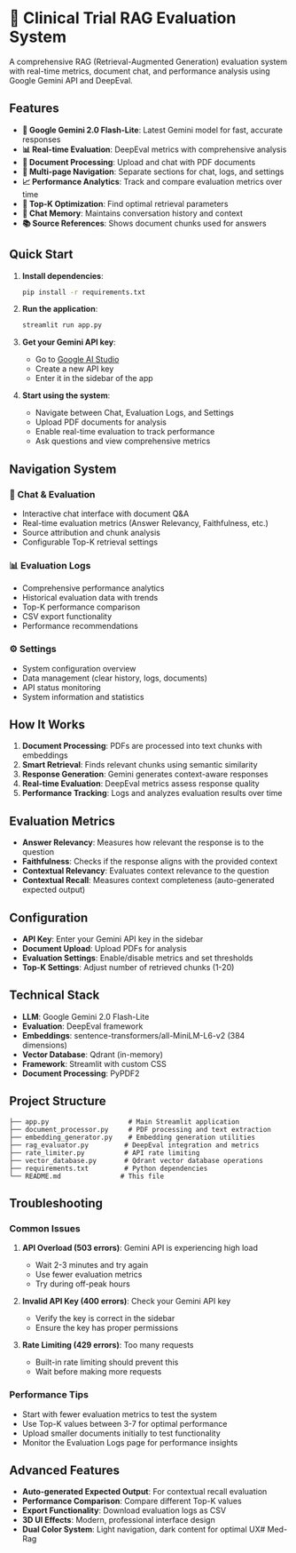 # 🏥 Clinical Trial RAG Evaluation System

A comprehensive RAG (Retrieval-Augmented Generation) evaluation system with real-time metrics, document chat, and performance analysis using Google Gemini API and DeepEval.

## Features

- **🤖 Google Gemini 2.0 Flash-Lite**: Latest Gemini model for fast, accurate responses
- **📊 Real-time Evaluation**: DeepEval metrics with comprehensive analysis
- **📄 Document Processing**: Upload and chat with PDF documents
- **🧭 Multi-page Navigation**: Separate sections for chat, logs, and settings
- **📈 Performance Analytics**: Track and compare evaluation metrics over time
- **🎯 Top-K Optimization**: Find optimal retrieval parameters
- **💬 Chat Memory**: Maintains conversation history and context
- **📚 Source References**: Shows document chunks used for answers

## Quick Start

1. **Install dependencies**:
   ```bash
   pip install -r requirements.txt
   ```

2. **Run the application**:
   ```bash
   streamlit run app.py
   ```

3. **Get your Gemini API key**:
   - Go to [Google AI Studio](https://makersuite.google.com/app/apikey)
   - Create a new API key
   - Enter it in the sidebar of the app

4. **Start using the system**:
   - Navigate between Chat, Evaluation Logs, and Settings
   - Upload PDF documents for analysis
   - Enable real-time evaluation to track performance
   - Ask questions and view comprehensive metrics

## Navigation System

### 💬 Chat & Evaluation
- Interactive chat interface with document Q&A
- Real-time evaluation metrics (Answer Relevancy, Faithfulness, etc.)
- Source attribution and chunk analysis
- Configurable Top-K retrieval settings

### 📊 Evaluation Logs
- Comprehensive performance analytics
- Historical evaluation data with trends
- Top-K performance comparison
- CSV export functionality
- Performance recommendations

### ⚙️ Settings
- System configuration overview
- Data management (clear history, logs, documents)
- API status monitoring
- System information and statistics

## How It Works

1. **Document Processing**: PDFs are processed into text chunks with embeddings
2. **Smart Retrieval**: Finds relevant chunks using semantic similarity
3. **Response Generation**: Gemini generates context-aware responses
4. **Real-time Evaluation**: DeepEval metrics assess response quality
5. **Performance Tracking**: Logs and analyzes evaluation results over time

## Evaluation Metrics

- **Answer Relevancy**: Measures how relevant the response is to the question
- **Faithfulness**: Checks if the response aligns with the provided context
- **Contextual Relevancy**: Evaluates context relevance to the question
- **Contextual Recall**: Measures context completeness (auto-generated expected output)

## Configuration

- **API Key**: Enter your Gemini API key in the sidebar
- **Document Upload**: Upload PDFs for analysis
- **Evaluation Settings**: Enable/disable metrics and set thresholds
- **Top-K Settings**: Adjust number of retrieved chunks (1-20)

## Technical Stack

- **LLM**: Google Gemini 2.0 Flash-Lite
- **Evaluation**: DeepEval framework
- **Embeddings**: sentence-transformers/all-MiniLM-L6-v2 (384 dimensions)
- **Vector Database**: Qdrant (in-memory)
- **Framework**: Streamlit with custom CSS
- **Document Processing**: PyPDF2

## Project Structure

```
├── app.py                    # Main Streamlit application
├── document_processor.py     # PDF processing and text extraction
├── embedding_generator.py    # Embedding generation utilities
├── rag_evaluator.py         # DeepEval integration and metrics
├── rate_limiter.py          # API rate limiting
├── vector_database.py       # Qdrant vector database operations
├── requirements.txt         # Python dependencies
└── README.md               # This file
```

## Troubleshooting

### Common Issues

1. **API Overload (503 errors)**: Gemini API is experiencing high load
   - Wait 2-3 minutes and try again
   - Use fewer evaluation metrics
   - Try during off-peak hours

2. **Invalid API Key (400 errors)**: Check your Gemini API key
   - Verify the key is correct in the sidebar
   - Ensure the key has proper permissions

3. **Rate Limiting (429 errors)**: Too many requests
   - Built-in rate limiting should prevent this
   - Wait before making more requests

### Performance Tips

- Start with fewer evaluation metrics to test the system
- Use Top-K values between 3-7 for optimal performance
- Upload smaller documents initially to test functionality
- Monitor the Evaluation Logs page for performance insights

## Advanced Features

- **Auto-generated Expected Output**: For contextual recall evaluation
- **Performance Comparison**: Compare different Top-K values
- **Export Functionality**: Download evaluation logs as CSV
- **3D UI Effects**: Modern, professional interface design
- **Dual Color System**: Light navigation, dark content for optimal UX#   M e d - R a g  
 